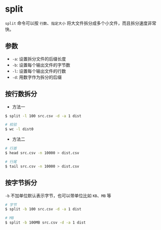 # split

`split` 命令可以按 `行数`、`指定大小` 将大文件拆分成多个小文件，而且拆分速度非常快。

## 参数

* `-a`: 设置拆分文件的后缀长度
* `-b`: 设置每个输出文件的字节数
* `-l`: 设置每个输出文件的行数
* `-d`: 用数字作为拆分的后缀

## 按行数拆分

* 方法一

```sh
$ split -l 100 src.csv -d -a 1 dist

# 校验
$ wc -l dist0
```

* 方法二

```sh
# 行首
$ head src.csv -n 10000 > dist.csv

# 行尾
$ tail src.csv -n 10000 > dist.csv
```

## 按字节拆分

`-b` 不加单位默认表示字节，也可以带单位比如 `KB`、`MB` 等

```sh
# 字节
$ split -b 100 src.csv -d -a 1 dist

# MB
$ split -b 100MB src.csv -d -a 1 dist
```